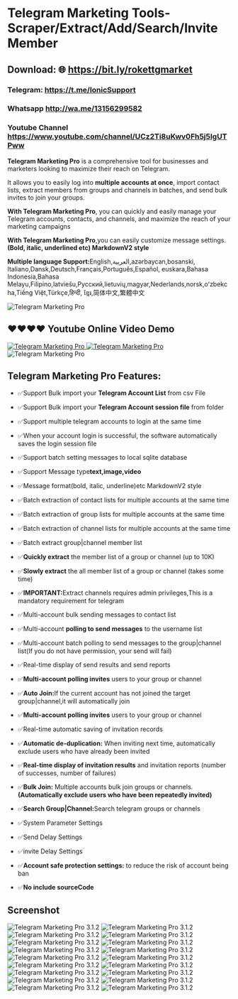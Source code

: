 # Telegram Marketing Tools-Scraper/Extract/Add/Search/Invite Member

## Download: 🌐 https://bit.ly/rokettgmarket

### Telegram: https://t.me/IonicSupport   
### Whatsapp  http://wa.me/13156299582

### Youtube Channel https://www.youtube.com/channel/UCz2Ti8uKwv0Fh5j5IgUTPww


<p><strong>Telegram Marketing Pro</strong> is a comprehensive tool for businesses and marketers looking to maximize
  their reach on Telegram. </p>

<p>It allows you to easily log into <strong>multiple accounts at once</strong>, import contact lists, extract members
  from groups and channels in batches, and send bulk invites to join your groups.</p>

<p><strong>With Telegram Marketing Pro</strong>, you can quickly and easily manage your Telegram accounts, contacts, and
  channels,
  and maximize the reach of your marketing campaigns</p>
<p><strong>With Telegram Marketing Pro</strong>,you can easily customize message settings.<strong>(Bold, italic,
  underlined etc) MarkdownV2 style</strong></p>
  
 <p><strong>Multiple language Support:</strong>English,العربية,azərbaycan,bosanski, Italiano,Dansk,Deutsch,Français,Português,Español, 
 euskara,Bahasa Indonesia,Bahasa Melayu,Filipino,latviešu,Русский,lietuvių,magyar,Nederlands,norsk,oʻzbekcha,Tiếng Việt,Türkçe,हिन्दी,
 ខ្មែរ,简体中文,繁體中文</p>

<img src="https://i.ibb.co/ky0DfFW/brandservice.png" alt="Telegram Marketing Pro" />

<h2><strong>❤️❤️❤️❤ Youtube Online Video Demo</strong></h2>
<a href="https://youtu.be/AsQcV-kl5P4" terget="_blank">
  <img src="https://i.ibb.co/xzxBQWw/ytbdemo.png" alt="Telegram Marketing Pro" />
</a>
<a href="https://youtu.be/AsQcV-kl5P4" terget="_blank">
  <img src="https://i.ibb.co/S0yZv2r/watchbtn.jpg" alt="Telegram Marketing Pro" />
</a>

<img src="https://i.ibb.co/L5qSkB5/descpriton.png" alt="Telegram Marketing Pro" />

<h2><strong>Telegram Marketing Pro Features:</strong></h2>
<ul>
  <li><p>✅Support Bulk import your <strong>Telegram Account List</strong> from csv File</p></li>
  <li><p>✅Support Bulk import your <strong>Telegram Account session file</strong> from folder</p></li>
  <li><p>✅Support multiple telegram accounts to login at the same time</p></li>
  <li><p>✅When your account login is successful, the software automatically saves the login session file</p></li>

  <li><p>✅Support batch setting messages to local sqlite database</strong></p></li>
  <li><p>✅Support Message type<strong>text,image,video</strong></p></li>
  <li><p>✅Message format(bold, italic, underline)etc MarkdownV2 style</p></li>

  <li><p>✅Batch extraction of contact lists for multiple accounts at the same time</p></li>
  <li><p>✅Batch extraction of group lists for multiple accounts at the same time</p></li>
  <li><p>✅Batch extraction of channel lists for multiple accounts at the same time</p></li>
  <li><p>✅Batch extract group|channel member list</p></li>
  <li><p>✅<strong>Quickly extract</strong> the member list of a group or channel (up to 10K)</p></li>
  <li><p>✅<strong>Slowly extract</strong> the all member list of a group or channel (takes some time)</p></li>
  <li><p>✅<strong>IMPORTANT:</strong>Extract channels requires admin privileges,This is a mandatory requirement for
    telegram</strong></p></li>

  <li><p>✅Multi-account bulk sending messages to contact list</p></li>
  <li><p>✅Multi-account <strong>polling to send messages</strong> to the username list</p></li>
  <li><p>✅Multi-account batch polling to send messages to the group|channel list(If you do not have permission, your
    send will fail)</p></li>
  <li><p>✅Real-time display of send results and send reports</p></li>


  <li><p>✅<strong>Multi-account polling invites</strong> users to your group or channel</p></li>
  <li><p>✅<strong>Auto Join:</strong>If the current account has not joined the target group|channel,it will
    automatically join</p></li>
  <li><p>✅<strong>Multi-account polling invites</strong> users to your group or channel</p></li>
  <li><p>✅Real-time automatic saving of invitation records</p></li>
  <li><p>✅<strong>Automatic de-duplication:</strong> When inviting next time, automatically exclude users who have
    already been invited</p></li>
  <li><p>✅<strong>Real-time display of invitation results</strong> and invitation reports (number of successes, number of
    failures)</p>
  </li>


  <li><p>✅<strong>Bulk Join:</strong> Multiple accounts bulk join groups or channels.<strong>(Automatically exclude users who have been repeatedly invited)</strong></p></li>
  <li><p>✅<strong>Search Group|Channel:</strong>Search telegram groups or channels</p></li>

  <li><p>✅System Parameter Settings</p></li>
  <li><p>✅Send Delay Settings</p></li>
  <li><p>✅invite Delay Settings</p></li>
  <li><p>✅<strong>Account safe protection settings:</strong> to reduce the risk of account being ban</p></li>
  <li>✅<strong>No include sourceCode</strong></li>
</ul>


<h2><strong>Screenshot</strong></h2>
<img src="https://i.ibb.co/j4BXyNv/01.png" alt="Telegram Marketing Pro 3.1.2">
<img src="https://i.ibb.co/Yj5JBJW/02.png" alt="Telegram Marketing Pro 3.1.2">
<img src="https://i.ibb.co/8cJgL1X/03.png" alt="Telegram Marketing Pro 3.1.2">
<img src="https://i.ibb.co/njB7HfP/04.png" alt="Telegram Marketing Pro 3.1.2">
<img src="https://i.ibb.co/xY47xF0/05.png" alt="Telegram Marketing Pro 3.1.2">
<img src="https://i.ibb.co/JsL1qrs/06.png" alt="Telegram Marketing Pro 3.1.2">
<img src="https://i.ibb.co/hL56TzH/07.png" alt="Telegram Marketing Pro 3.1.2">
<img src="https://i.ibb.co/DGtfQ6S/08.png" alt="Telegram Marketing Pro 3.1.2">
<img src="https://i.ibb.co/QJ10GFq/09.png" alt="Telegram Marketing Pro 3.1.2">
<img src="https://i.ibb.co/6Z0tc0Z/10.png" alt="Telegram Marketing Pro 3.1.2">
<img src="https://i.ibb.co/hVh6D47/11.png" alt="Telegram Marketing Pro 3.1.2">
<img src="https://i.ibb.co/F81BCF4/12.png" alt="Telegram Marketing Pro 3.1.2">
<img src="https://i.ibb.co/7XXdSjP/13.png" alt="Telegram Marketing Pro 3.1.2">
<img src="https://i.ibb.co/MnKqR33/14.png" alt="Telegram Marketing Pro 3.1.2">
<img src="https://i.ibb.co/z7Sp6g0/15.png" alt="Telegram Marketing Pro 3.1.2">
<img src="https://i.ibb.co/hWNnzFW/16.png" alt="Telegram Marketing Pro 3.1.2">
<img src="https://i.ibb.co/RQ0sh47/17.png" alt="Telegram Marketing Pro 3.1.2">
<img src="https://i.ibb.co/gTbmrkD/18.png" alt="Telegram Marketing Pro 3.1.2">
